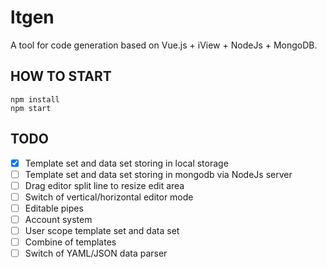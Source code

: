 # ltgen

A tool for code generation based on Vue.js + iView + NodeJs + MongoDB.

## HOW TO START

```
npm install
npm start
```


## TODO

- [x] Template set and data set storing in local storage
- [ ] Template set and data set storing in mongodb via NodeJs server
- [ ] Drag editor split line to resize edit area
- [ ] Switch of vertical/horizontal editor mode
- [ ] Editable pipes
- [ ] Account system
- [ ] User scope template set and data set
- [ ] Combine of templates
- [ ] Switch of YAML/JSON data parser
